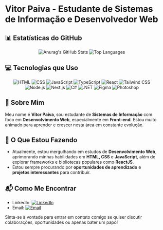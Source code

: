 # Vitor Paiva - Estudante de Sistemas de Informação e Desenvolvedor Web



## 📊 Estatísticas do GitHub
<p align="center">
  <img src="https://github-readme-stats.vercel.app/api?username=anuraghazra&show_icons=true&theme=dracula" alt="Anurag's GitHub Stats" />
  <img src="https://github-readme-stats-git-masterrstaa-rickstaa.vercel.app/api/top-langs/?username=vitorpaiv4&bg_color=000&border_color=179443&title_color=179443&text_color=FFF" alt="Top Languages" />
</p>


## 💻 Tecnologias que Uso
<p align="center">
  <img src="https://img.shields.io/badge/-HTML-orange?style=flat-square&logo=html5&logoColor=white" alt="HTML" />
  <img src="https://img.shields.io/badge/-CSS-blue?style=flat-square&logo=css3&logoColor=white" alt="CSS" />
  <img src="https://img.shields.io/badge/-JavaScript-yellow?style=flat-square&logo=javascript&logoColor=white" alt="JavaScript" />
  <img src="https://img.shields.io/badge/-TypeScript-blue?style=flat-square&logo=typescript&logoColor=white" alt="TypeScript" />
  <img src="https://img.shields.io/badge/-React-blue?style=flat-square&logo=react&logoColor=white" alt="React" />
  <img src="https://img.shields.io/badge/-Tailwind_CSS-38B2AC?style=flat-square&logo=tailwind-css&logoColor=white" alt="Tailwind CSS" />
  <img src="https://img.shields.io/badge/-Node.js-339933?style=flat-square&logo=node.js&logoColor=white" alt="Node.js" />
  <img src="https://img.shields.io/badge/-Next.js-black?style=flat-square&logo=next.js&logoColor=white" alt="Next.js" />
  <img src="https://img.shields.io/badge/-C%23-239120?style=flat-square&logo=c-sharp&logoColor=white" alt="C#" />
  <img src="https://img.shields.io/badge/-.NET-512BD4?style=flat-square&logo=.net&logoColor=white" alt=".NET" />
  <img src="https://img.shields.io/badge/-Figma-F24E1E?style=flat-square&logo=figma&logoColor=white" alt="Figma" />
  <img src="https://img.shields.io/badge/-Photoshop-31A8FF?style=flat-square&logo=adobe-photoshop&logoColor=white" alt="Photoshop" />
</p>


## 📖 Sobre Mim
Meu nome é **Vitor Paiva**, sou estudante de **Sistemas de Informação** com foco em **Desenvolvimento Web**, especialmente em **Front-end**. Estou muito animado para aprender e crescer nesta área em constante evolução.

## 🚀 O Que Estou Fazendo
- Atualmente, estou mergulhando em estudos de **Desenvolvimento Web**, aprimorando minhas habilidades em **HTML, CSS** e **JavaScript**, além de explorar frameworks e bibliotecas populares como **ReactJS**.
- Estou sempre procurando por **oportunidades de aprendizado** e **projetos interessantes** para contribuir.

## 📬 Como Me Encontrar
- LinkedIn: [![LinkedIn](https://img.shields.io/badge/-LinkedIn-blue?style=flat-square&logo=linkedin&logoColor=white)](https://www.linkedin.com/in/vitor-paiva-programador/)
- Email: [![Email](https://img.shields.io/badge/-Email-red?style=flat-square&logo=gmail&logoColor=white)](mailto:paivavitorr@outlook.com)

Sinta-se à vontade para entrar em contato comigo se quiser discutir colaborações, oportunidades ou apenas bater um papo!




